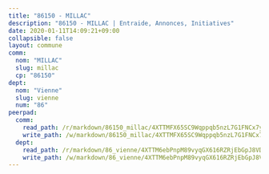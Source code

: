 ```yaml
---
title: "86150 - MILLAC"
description: "86150 - MILLAC | Entraide, Annonces, Initiatives"
date: 2020-01-11T14:09:21+09:00
collapsible: false
layout: commune
comm:
  nom: "MILLAC"
  slug: millac
  cp: "86150"
dept:
  nom: "Vienne"
  slug: vienne
  num: "86"
peerpad:
  comm:
    read_path: /r/markdown/86150_millac/4XTTMFX65SC9Wqppqb5nzL7G1FNCx7yNxh2HuUU1sbyEuyigF
    write_path: /w/markdown/86150_millac/4XTTMFX65SC9Wqppqb5nzL7G1FNCx7yNxh2HuUU1sbyEuyigF-K3TgUb6xuWYDb3CxMVM8c4Eow9UKRYf3HA941YKxBHGZYT6PrDYSHca5TGxHtuC28hAHAPoqfpfjDwa3PpxwsYBooYKEaANib3nQ8seSUvX9MxuVjjMaUaM1A6V91JneDyGd21m9
  dept:
    read_path: /r/markdown/86_vienne/4XTTM6ebPnpM89vyqGX616RZRjEbGpJ8VDNVdSCrMHCb86ALN
    write_path: /w/markdown/86_vienne/4XTTM6ebPnpM89vyqGX616RZRjEbGpJ8VDNVdSCrMHCb86ALN-K3TgUEmU2PzobkNvYrNtR4DXtgm1qYeknzdEZmszmUFpRSMDjV62q8xZv1nUQEJqGnnT9H399N9TnzZMyT3rgAM3pHPbqGxVD33vWNzCSkbf2kxHwBfenpixiJuwbWaCBERwmNeA
---
```



